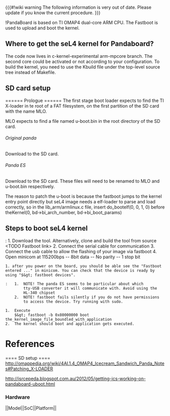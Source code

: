 {{{\#!wiki warning The following information is very out of date. Please
update if you know the current procedure. }}}

!PandaBoard is based on TI OMAP4 dual-core ARM CPU. The Fastboot is used
to upload and boot the kernel.

## Where to get the seL4 kernel for Pandaboard?
 The code now lives in
c-kernel-experimental arm-mpcore branch. The second core could be
activated or not according to your configuration. To build the kernel,
you need to use the Kbuild file under the top-level source tree instead
of Makefile.

## SD card setup
 ====== Prologue ====== The first stage boot loader
expects to find the TI X-loader in te root of a FAT filesystem, on the
first partition of the SD card with the name MLO.

MLO expects to find a file named u-boot.bin in the root directory of the
SD card.

###### Original panda
 Download to the SD card.

###### Panda ES
 Download to the SD card. These files will need to
be renamed to MLO and u-boot.bin respectively.

The reason to patch the u-boot is because the fastboot jumps to the
kernel entry point directly but seL4 image needs a elf-loader to parse
and load correctly, so in the lib_arm/armlinux.c file, insert
do_bootelf(0, 0, 1, 0) before theKernel(0, bd-&gt;bi_arch_number,
bd-&gt;bi_boot_params)

## Steps to boot seL4 kernel


:   1.  Download the tool. Alternatively, clone and build the tool from
        source &lt;TODO Fastboot link&gt;
    2.  Connect the serial cable for communication
    3.  Connect the usb cable to allow the flashing of your image via
        fastboot
    4.  Open minicom at 115200bps -- 8bit data -- No parity -- 1 stop
        bit

    1. after you power on the board, you should be able see the "Fastboot entered ..." in minicom. You can check that the device is ready by using "$&gt; fastboot devices".

    :   1.  NOTE! The panda ES seems to be particular about which
            tty-USB converter it will communicate with. Avoid using the
            HL-340 chipset
        2.  NOTE! fastboot fails silently if you do not have permissions
            to access the device. Try running with sudo.

    1.  Execute
        $&gt; fastboot -b 0x80000000 boot the_kernel_image_file_boundled_with_application
    2.  The kernel should boot and application gets executed.

# References
 ==== SD setup ====
<http://omappedia.org/wiki/4AI.1.4_OMAP4_Icecream_Sandwich_Panda_Notes#Patching_X-LOADER>

<http://isrcepeda.blogspot.com.au/2012/05/getting-ics-working-on-pandaboard-uboot.html>

### Hardware
 ||Model||SoC||Platform||
